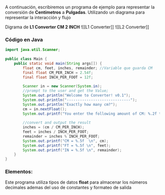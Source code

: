 A continuación, escribiremos un programa de ejemplo para representar la conversión de **Centímetros** a **Pulgadas**. Utilizando un diagrama para representar la interacción y flujo

Digrama de **L1 Converter CM 2 INCH** ![[L1 Converter]]
 ![[L2 Converter]]

### Código en Java
```java
import java.util.Scanner;  
  
public class Main {  
    public static void main(String args[]) {  
        float cm, feet, inches, remainder; //Variable que guarda CM  
        final float CM_PER_INCH = 2.54f;  
        final float INCH_PER_FOOT = 12f;  
  
        Scanner in = new Scanner(System.in);  
        //prompt to the user and get the Value;  
        System.out.println("Welcome to Converter! v0.1");  
        System.out.println("-----------------------------");  
        System.out.println("Exactly how many cm?");  
        cm = in.nextFloat();  
        System.out.printf("You enter the following amount of CM: %.2f to be converted\n", cm);  
  
        //convert and output the result  
        inches = (cm / CM_PER_INCH);  
        feet = inches / INCH_PER_FOOT;  
        remainder = inches % INCH_PER_FOOT;  
        System.out.printf("CM = %.5f  \n", cm);  
        System.out.printf("FT = %.5f \n", feet);  
        System.out.printf("IN = %.5f \n", remainder);  
    }  
}
```

### Elementos:
Este programa utiliza tipos de datos **float** para almacenar los números decimales ademas del uso de constantes y formateo de salida